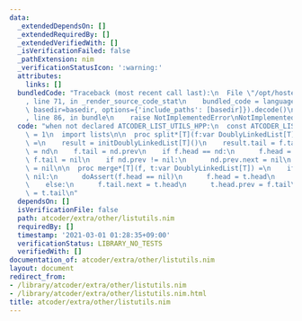 ```yaml
---
data:
  _extendedDependsOn: []
  _extendedRequiredBy: []
  _extendedVerifiedWith: []
  _isVerificationFailed: false
  _pathExtension: nim
  _verificationStatusIcon: ':warning:'
  attributes:
    links: []
  bundledCode: "Traceback (most recent call last):\n  File \"/opt/hostedtoolcache/Python/3.10.1/x64/lib/python3.10/site-packages/onlinejudge_verify/documentation/build.py\"\
    , line 71, in _render_source_code_stat\n    bundled_code = language.bundle(stat.path,\
    \ basedir=basedir, options={'include_paths': [basedir]}).decode()\n  File \"/opt/hostedtoolcache/Python/3.10.1/x64/lib/python3.10/site-packages/onlinejudge_verify/languages/nim.py\"\
    , line 86, in bundle\n    raise NotImplementedError\nNotImplementedError\n"
  code: "when not declared ATCODER_LIST_UTILS_HPP:\n  const ATCODER_LIST_UTILS_HPP*\
    \ = 1\n  import lists\n\n  proc split*[T](f:var DoublyLinkedList[T], nd:DoublyLinkedNode[T]):DoublyLinkedList[T]\
    \ =\n    result = initDoublyLinkedList[T]()\n    result.tail = f.tail\n    result.head\
    \ = nd\n    f.tail = nd.prev\n    if f.head == nd:\n      f.head = nil\n     \
    \ f.tail = nil\n    if nd.prev != nil:\n      nd.prev.next = nil\n    nd.prev\
    \ = nil\n\n  proc merge*[T](f, t:var DoublyLinkedList[T]) =\n    if f.tail ==\
    \ nil:\n      doAssert(f.head == nil)\n      f.head = t.head\n      f.tail = t.tail\n\
    \    else:\n      f.tail.next = t.head\n      t.head.prev = f.tail\n      f.tail\
    \ = t.tail\n"
  dependsOn: []
  isVerificationFile: false
  path: atcoder/extra/other/listutils.nim
  requiredBy: []
  timestamp: '2021-03-01 01:28:35+09:00'
  verificationStatus: LIBRARY_NO_TESTS
  verifiedWith: []
documentation_of: atcoder/extra/other/listutils.nim
layout: document
redirect_from:
- /library/atcoder/extra/other/listutils.nim
- /library/atcoder/extra/other/listutils.nim.html
title: atcoder/extra/other/listutils.nim
---
```

